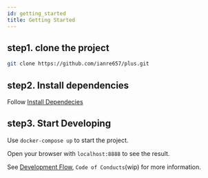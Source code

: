 ```yaml
---
id: getting_started
title: Getting Started
---
```


## step1. clone the project

```bash
git clone https://github.com/ianre657/plus.git
```

## step2. Install dependencies

Follow [Install Dependecies](./install_deps)


## step3. Start Developing

Use `docker-compose up` to start the project.

Open your browser with `localhost:8888` to see the result.

See [Development Flow][dev_flow], `Code of Conducts`(wip) for more information. 

[dev_flow]: ./dev_flow.md
